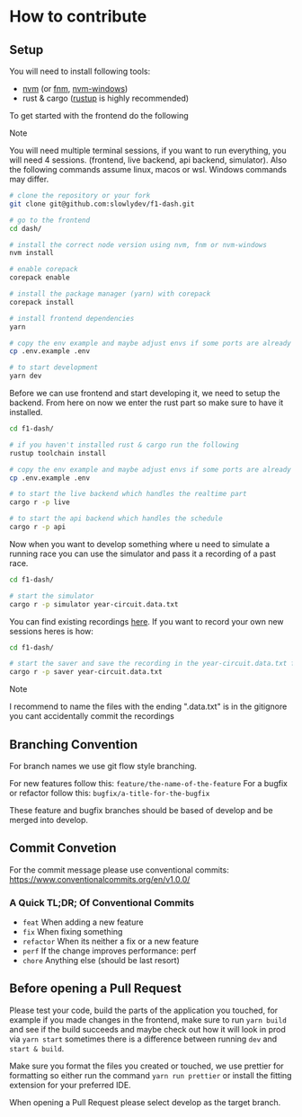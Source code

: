 # How to contribute

## Setup

You will need to install following tools:

- [nvm](https://github.com/nvm-sh/nvm) (or [fnm](https://fnm.vercel.app/), [nvm-windows](https://github.com/coreybutler/nvm-windows))
- rust & cargo ([rustup](https://rustup.rs) is highly recommended)

To get started with the frontend do the following

> [!NOTE]
> You will need multiple terminal sessions, if you want to run everything,
> you will need 4 sessions. (frontend, live backend, api backend, simulator).
> Also the following commands assume linux, macos or wsl. Windows commands may differ.

```bash
# clone the repository or your fork
git clone git@github.com:slowlydev/f1-dash.git

# go to the frontend
cd dash/

# install the correct node version using nvm, fnm or nvm-windows
nvm install

# enable corepack
corepack enable

# install the package manager (yarn) with corepack
corepack install

# install frontend dependencies
yarn

# copy the env example and maybe adjust envs if some ports are already in use
cp .env.example .env

# to start development
yarn dev
```

Before we can use frontend and start developing it, we need to setup the backend.
From here on now we enter the rust part so make sure to have it installed.

```bash
cd f1-dash/

# if you haven't installed rust & cargo run the following
rustup toolchain install

# copy the env example and maybe adjust envs if some ports are already in use
cp .env.example .env

# to start the live backend which handles the realtime part
cargo r -p live

# to start the api backend which handles the schedule
cargo r -p api
```

Now when you want to develop something where u need to simulate a running race you can use the simulator and pass it a recording of a past race.

```bash
cd f1-dash/

# start the simulator
cargo r -p simulator year-circuit.data.txt
```

You can find existing recordings [here](https://github.com/slowlydev/f1-dash-data-parser/releases/tag/data). If you want to record your own new sessions heres is how:

```bash
cd f1-dash/

# start the saver and save the recording in the year-circuit.data.txt file
cargo r -p saver year-circuit.data.txt
```

> [!NOTE]
> I recommend to name the files with the ending
> ".data.txt" is in the gitignore you cant accidentally commit the recordings

## Branching Convention

For branch names we use git flow style branching.

For new features follow this: `feature/the-name-of-the-feature`
For a bugfix or refactor follow this: `bugfix/a-title-for-the-bugfix`

These feature and bugfix branches should be based of develop and be merged into develop.

## Commit Convetion

For the commit message please use conventional commits:
https://www.conventionalcommits.org/en/v1.0.0/

### A Quick TL;DR; Of Conventional Commits

- `feat` When adding a new feature
- `fix` When fixing something
- `refactor` When its neither a fix or a new feature
- `perf` If the change improves performance: perf
- `chore` Anything else (should be last resort)

## Before opening a Pull Request

Please test your code, build the parts of the application you touched, for example if you made changes in the frontend, make sure to run `yarn build` and see if the build succeeds and maybe check out how it will look in prod via `yarn start` sometimes there is a difference between running `dev` and `start & build`.

Make sure you format the files you created or touched, we use prettier for formatting so either run the command `yarn run prettier` or install the fitting extension for your preferred IDE.

When opening a Pull Request please select develop as the target branch.
